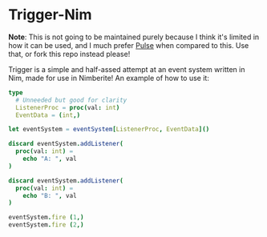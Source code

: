 # Trigger-Nim
**Note**: This is not going to be maintained purely because I think it's limited in how it can be used, and I much prefer
[Pulse](https://github.com/Nimberite-Development/Pulse-Nim) when compared to this. Use that, or fork this repo instead
please!

Trigger is a simple and half-assed attempt at an event system written in Nim, made for use in Nimberite! An example of
how to use it:
```nim
type
  # Unneeded but good for clarity
  ListenerProc = proc(val: int)
  EventData = (int,)

let eventSystem = eventSystem[ListenerProc, EventData]()

discard eventSystem.addListener(
  proc(val: int) =
    echo "A: ", val
)

discard eventSystem.addListener(
  proc(val: int) =
    echo "B: ", val
)

eventSystem.fire (1,)
eventSystem.fire (2,)
```
